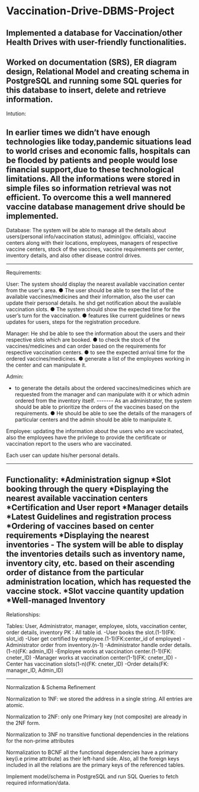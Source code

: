# Vaccination-Drive-DBMS-Project

## Implemented a database for Vaccination/other Health Drives with user-friendly functionalities.
## Worked on documentation (SRS), ER diagram design, Relational Model and creating schema in PostgreSQL and running some SQL queries for this database to insert, delete and retrieve information.

Intution: 

In earlier times we didn’t have enough technologies like today,pandemic situations lead to world crises and economic falls, hospitals can be flooded by patients and people would lose financial support,due to these technological limitations. All the informations were stored in simple files so information retrieval was not efficient. To overcome this a well mannered vaccine database management drive should be implemented.
---------------------------------------------------------------------------------------------------

Database:
The system will be able to manage all the details about users(personal info/vaccination status), admin(gov. officials), vaccine centers along with their locations, employees, managers of respective vaccine centers, stock of the vaccines, vaccine requirements per center, inventory details, and also other disease control drives.

---------------------------------------------------------------------------------------------------

Requirements:

User: The system should display the nearest available vaccination center from the user's area.
● The user should be able to see the list of the available vaccines/medicines and their information, also the user can update their personal details. he shd get notification about the available vaccination slots.
● The system should show the expected time for the user’s turn for the vaccination.
● features like current guidelines or news updates for users, steps for the registration procedure.


Manager:
He shd be able to see the information about the users and their respective slots which are booked.
● to check the stock of the vaccines/medicines and can order based on the requirements for
respective vaccination centers.
● to see the expected arrival time for the ordered vaccines/medicines.
● generate a list of the employees working in the center and can manipulate it.

Admin:
- to generate the details about the ordered vaccines/medicines which are requested from the manager and can manipulate with it or which admin ordered from the inventory itself.
------- As an administrator, the system should be able to prioritize the orders of the vaccines based on the requirements.
● He should be able to see the details of the managers of particular centers and the
admin should be able to manipulate it.

Employee:
updating the information about the users who are vaccinated, also the employees have the privilege to provide the certificate or vaccination report to the users who are vaccinated.

Each user can update his/her personal details.

---------------------------------------------------------------------------------------------------

Functionality:
*Administration signup
*Slot booking through the query
*Displaying the nearest available vaccination centers 
*Certification and User report
*Manager details
*Latest Guidelines and registration process
*Ordering of vaccines based on center requirements
*Displaying the nearest inventories - The system will be able to display the inventories details 	such as inventory name, inventory city, etc. based on their ascending order of distance 	from the particular administration location, which has requested the vaccine stock.
*Slot vaccine quantity updation 
*Well-managed Inventory
---------------------------------------------------------------------------------------------------

Relationships:

Tables: User, Administrator, manager, employee, slots, vaccination center, order details, inventory
PK : All table id.
-User books the slot.(1-1)(FK: slot_id)
-User get certified by employee.(1-1)(FK:center_id of employee)
-Administrator order from inventory.(n-1)
-Administrator handle order details.(1-n)(FK: admin_ID)
-Employee works at vaccination center.(1-1)(FK: cneter_ID)
-Manager works at vaccination center(1-1)(FK: cneter_ID)
-Center has vaccination slots(1-n)(FK: cneter_ID)
-Order details(FK: manager_ID, Admin_ID)


---------------------------------------------------------------------------------------------------

Normalization & Schema Refinement

Normalization to 1NF:
we stored the address in a single string. All entries are atomic.

Normalization to 2NF:
only one Primary key (not composite) are already in the 2NF form.

Normalization to 3NF
no transitive functional dependencies in the relations for the non-prime attributes

Normalization to BCNF
all the functional dependencies have a primary key(i.e prime attribute) as their left-hand
side. Also, all the foreign keys included in all the relations are the primary keys of the referenced tables.

Implement model/schema in PostgreSQL and run SQL Queries to fetch required information/data.




